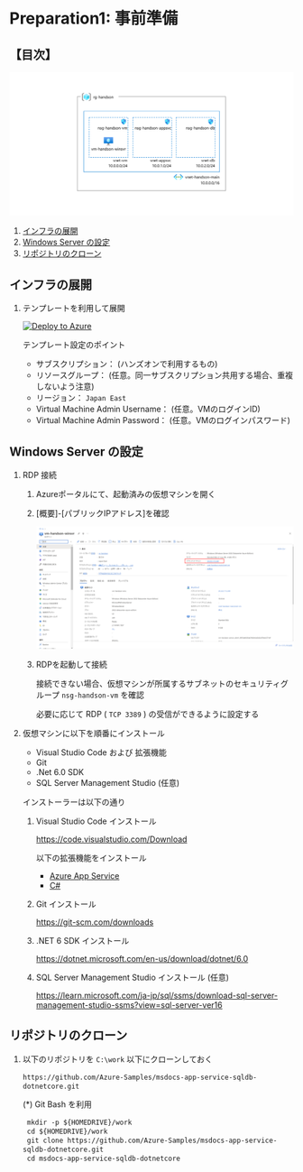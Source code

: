 # Preparation1: 事前準備

## 【目次】

![](images/prep01-0000-network.png)


1. [インフラの展開](#インフラの展開)
1. [Windows Server の設定](#windows-server-の設定)
1. [リポジトリのクローン](#リポジトリのクローン)


## インフラの展開

1. テンプレートを利用して展開

   [![Deploy to Azure](https://aka.ms/deploytoazurebutton)](https://portal.azure.com/#create/Microsoft.Template/uri/https%3A%2F%2Fraw.githubusercontent.com%2Fakinaritsugo%2Fhandson-azurestudy-04-paas%2Fmain%2Finfra%2Ftemplate.json)

    テンプレート設定のポイント

    * サブスクリプション： (ハンズオンで利用するもの)
    * リソースグループ： (任意。同一サブスクリプション共用する場合、重複しないよう注意)
    * リージョン： `Japan East`
    * Virtual Machine Admin Username： (任意。VMのログインID)
    * Virtual Machine Admin Password： (任意。VMのログインパスワード)


## Windows Server の設定

1. RDP 接続

    1. Azureポータルにて、起動済みの仮想マシンを開く

    1. [概要]-[パブリックIPアドレス]を確認

        ![](images/prep01-0101-network.png)

    1. RDPを起動して接続

        接続できない場合、仮想マシンが所属するサブネットのセキュリティグループ `nsg-handson-vm` を確認

        必要に応じて RDP ( `TCP 3389` ) の受信ができるように設定する

1. 仮想マシンに以下を順番にインストール

    * Visual Studio Code および 拡張機能
    * Git
    * .Net 6.0 SDK
    * SQL Server Management Studio (任意)

    インストーラーは以下の通り

    1. Visual Studio Code インストール

        https://code.visualstudio.com/Download

        以下の拡張機能をインストール

        <!-- * [日本語化（任意）](https://marketplace.visualstudio.com/items?itemName=MS-CEINTL.vscode-language-pack-ja) -->
        * [Azure App Service](https://marketplace.visualstudio.com/items?itemName=ms-azuretools.vscode-azureappservice)
        * [C#](https://marketplace.visualstudio.com/items?itemName=ms-dotnettools.csharp)

    1. Git インストール

        https://git-scm.com/downloads

    1. .NET 6 SDK インストール

        https://dotnet.microsoft.com/en-us/download/dotnet/6.0

    1. SQL Server Management Studio インストール (任意)

        https://learn.microsoft.com/ja-jp/sql/ssms/download-sql-server-management-studio-ssms?view=sql-server-ver16

<!-- 
(*) 以下の PowerShell スクリプトを「実行コマンド」から実行するとすべてインストールされる

1. 仮想マシンを開く
1. [操作]-[実行コマンド] を開く
1. `RunPowerShellScript` を選択して、以下のコマンドを貼り付け、「実行」

    コマンド実行を利用する場合、タイムアウトするので順番に実行する。

    1. Visual Studio Code インストール

            New-Item -Force -Path $env:HOMEDRIVE\temp -ItemType Directory
            cd $env:HOMEDRIVE\temp

            # Visual Studio Code
            Invoke-WebRequest -Uri https://az764295.vo.msecnd.net/stable/74b1f979648cc44d385a2286793c226e611f59e7/VSCodeSetup-x64-1.71.2.exe -OutFile VSCodeSetup.exe
            ./VSCodeSetup.exe /VERYSILENT /NORESTART /MERGETASKS=!runcode

    1. Visual Studio Code 拡張機能 インストール

            # Visual Studio Code - Extension
            $env:Path = [System.Environment]::GetEnvironmentVariable("Path","Machine") + ";" + [System.Environment]::GetEnvironmentVariable("Path","User")
            code --force --install-extension MS-CEINTL.vscode-language-pack-ja
            code --force --install-extension ms-azuretools.vscode-azureappservice
            code --force --install-extension ms-dotnettools.csharp

    1. Git インストール

            New-Item -Force -Path $env:HOMEDRIVE\temp -ItemType Directory
            cd $env:HOMEDRIVE\temp

            # Git
            Invoke-WebRequest -Uri https://github.com/git-for-windows/git/releases/download/v2.37.3.windows.1/Git-2.37.3-64-bit.exe -OutFile Git.exe
            ./Git.exe /VERYSILENT /NORESTART

    1. .Net 6 SDK インストール

            New-Item -Force -Path $env:HOMEDRIVE\temp -ItemType Directory
            cd $env:HOMEDRIVE\temp

            # .Net 6 SDK
            Invoke-WebRequest -Uri https://dotnet.microsoft.com/download/dotnet/scripts/v1/dotnet-install.ps1 -OutFile dotnet-install.ps1
            ./dotnet-install.ps1 -Architecture x64 -Channel 6.0

    1. SQL Server Management Studio インストール

            New-Item -Force -Path $env:HOMEDRIVE\temp -ItemType Directory
            cd $env:HOMEDRIVE\temp

            # SQL Server Management Studio
            Invoke-WebRequest -Uri https://aka.ms/ssmsfullsetup -OutFile ssmsfullsetup.exe
            ./ssmsfullsetup.exe /install /quiet /norestart /passive

    1. すべて完了したら再起動する

        # 再起動
        Restart-Computer -Force
-->

## リポジトリのクローン

1. 以下のリポジトリを `C:\work` 以下にクローンしておく

    ```
    https://github.com/Azure-Samples/msdocs-app-service-sqldb-dotnetcore.git
    ```

    (*) Git Bash を利用

        mkdir -p ${HOMEDRIVE}/work
        cd ${HOMEDRIVE}/work
        git clone https://github.com/Azure-Samples/msdocs-app-service-sqldb-dotnetcore.git
        cd msdocs-app-service-sqldb-dotnetcore


